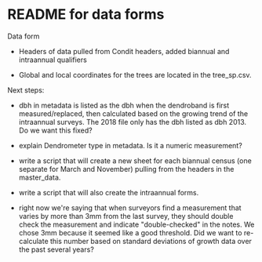 # README for data forms

Data form
- Headers of data pulled from Condit headers, added biannual and intraannual qualifiers

- Global and local coordinates for the trees are located in the tree_sp.csv.

Next steps:

- dbh in metadata is listed as the dbh when the dendroband is first measured/replaced, then calculated based on the growing trend of the intraannual surveys. The 2018 file only has the dbh listed as dbh 2013. Do we want this fixed?

- explain Dendrometer type in metadata. Is it a numeric measurement?





- write a script that will create a new sheet for each biannual census (one separate for March and November) pulling from the headers in the master_data.
- write a script that will also create the intraannual forms.
- right now we're saying that when surveyors find a measurement that varies by more than 3mm from the last survey, they should double check the measurement and indicate "double-checked" in the notes. We chose 3mm because it seemed like a good threshold. Did we want to re-calculate this number based on standard deviations of growth data over the past several years?
